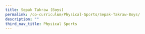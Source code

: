 ```yaml
---
title: Sepak Takraw (Boys)
permalink: /co-curriculum/Physical-Sports/Sepak-Takraw-Boys/
description: ""
third_nav_title: Physical Sports
---
```

